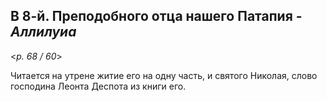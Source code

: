## В 8-й. Преподобного отца нашего Патапия - *Аллилуиа*

<*p. 68 / 60*>

Читается на утрене житие его на одну часть, и святого Николая, слово господина Леонта Деспота 
из книги его. 

